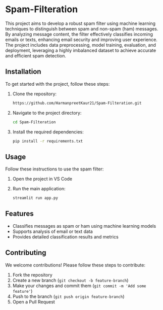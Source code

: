 # Spam-Filteration

This project aims to develop a robust spam filter using machine learning techniques to distinguish between spam and non-spam (ham) messages. By analyzing message content, the filter effectively classifies incoming emails or texts, enhancing email security and improving user experience. The project includes data preprocessing, model training, evaluation, and deployment, leveraging a highly imbalanced dataset to achieve accurate and efficient spam detection.

## Installation

To get started with the project, follow these steps:

1. Clone the repository:
    ```sh
    https://github.com/HarmanpreetKaur21/Spam-Filteration.git
    ```

2. Navigate to the project directory:
    ```sh
    cd Spam-Filteration
    ```

3. Install the required dependencies:
    ```sh
    pip install -r requirements.txt
    ```

## Usage

Follow these instructions to use the spam filter:

1. Open the project in VS Code

2. Run the main application:
    ```sh
    streamlit run app.py
    ```
## Features

- Classifies messages as spam or ham using machine learning models
- Supports analysis of email or text data
- Provides detailed classification results and metrics

## Contributing

We welcome contributions! Please follow these steps to contribute:

1. Fork the repository
2. Create a new branch (`git checkout -b feature-branch`)
3. Make your changes and commit them (`git commit -m 'Add some feature'`)
4. Push to the branch (`git push origin feature-branch`)
5. Open a Pull Request
